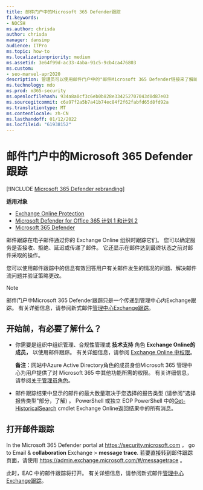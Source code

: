 ```yaml
---
title: 邮件门户中的Microsoft 365 Defender跟踪
f1.keywords:
- NOCSH
ms.author: chrisda
author: chrisda
manager: dansimp
audience: ITPro
ms.topic: how-to
ms.localizationpriority: medium
ms.assetid: 3e64f99d-ac33-4aba-91c5-9cb4ca476803
ms.custom:
- seo-marvel-apr2020
description: 管理员可以使用邮件门户中的"邮件Microsoft 365 Defender链接来了解邮件发生了什么。
ms.technology: mdo
ms.prod: m365-security
ms.openlocfilehash: 934a8a0cf3c6eb0b828e334252707043d0d87e03
ms.sourcegitcommit: c6a97f2a5b7a41b74ec84f2f62fabfd65d8fd92a
ms.translationtype: MT
ms.contentlocale: zh-CN
ms.lasthandoff: 01/12/2022
ms.locfileid: "61938152"
---
```

# <a name="message-trace-in-the-microsoft-365-defender-portal"></a>邮件门户中的Microsoft 365 Defender跟踪

[!INCLUDE [Microsoft 365 Defender rebranding](../includes/microsoft-defender-for-office.md)]

**适用对象**
- [Exchange Online Protection](exchange-online-protection-overview.md)
- [Microsoft Defender for Office 365 计划 1 和计划 2](defender-for-office-365.md)
- [Microsoft 365 Defender](../defender/microsoft-365-defender.md)

邮件跟踪在电子邮件通过你的 Exchange Online 组织时跟踪它们。 您可以确定服务是否接收、拒绝、延迟或传递了邮件。 它还显示在邮件达到最终状态之前对邮件采取的操作。

您可以使用邮件跟踪中的信息有效回答用户有关邮件发生的情况的问题、解决邮件流问题并验证策略更改。

> [!NOTE]
> 邮件门户中Microsoft 365 Defender跟踪只是一个传递到管理中心内Exchange跟踪。 有关详细信息，请参阅新式邮件[管理中心Exchange跟踪](/exchange/monitoring/trace-an-email-message/message-trace-modern-eac)。

## <a name="what-do-you-need-to-know-before-you-begin"></a>开始前，有必要了解什么？

- 你需要是组织中组织管理、合规性管理或 **技术支持** 角色 **Exchange Online的成员，** 以使用邮件跟踪。 有关详细信息，请参阅 [Exchange Online 中权限](/exchange/permissions-exo/permissions-exo)。

  **备注**：网站中Azure Active Directory角色的成员身份Microsoft 365 管理中心为用户提供了对 Microsoft 365 中其他功能所需的权限。  有关详细信息，请参阅[关于管理员角色](../../admin/add-users/about-admin-roles.md)。

- 邮件跟踪结果中显示的邮件的最大数量取决于您选择的报告类型 (请参阅"选择报告类型"部分，了解) 。 [](/exchange/monitoring/trace-an-email-message/message-trace-modern-eac#choose-report-type) PowerShell 或独立 EOP PowerShell 中的[Get-HistoricalSearch](/powershell/module/exchange/get-historicalsearch) cmdlet Exchange Online返回结果中的所有消息。

## <a name="open-message-trace"></a>打开邮件跟踪

In the Microsoft 365 Defender portal at <https://security.microsoft.com> ， go to Email & **collaboration** Exchange \> **message trace**. 若要直接转到邮件跟踪页面，请使用 <https://admin.exchange.microsoft.com/#/messagetrace> 。

此时，EAC 中的邮件跟踪将打开。 有关详细信息，请参阅新式邮件[管理中心Exchange跟踪](/exchange/monitoring/trace-an-email-message/message-trace-modern-eac)。
